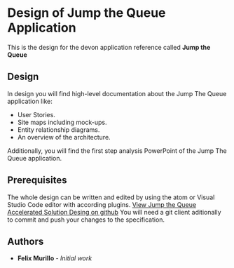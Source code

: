 # Design of Jump the Queue Application


This is the design for the devon application reference called **Jump the Queue**


## Design

In design you will find high-level documentation about the Jump The Queue application like:
  - User Stories. 
  - Site maps including mock-ups.
  - Entity relationship diagrams. 
  - An overview of the architecture. 

Additionally, you will find the first step analysis PowerPoint of the Jump The Queue application.

## Prerequisites

The whole design can be written and edited by using the atom or Visual Studio Code editor with according plugins.
[View Jump the Queue Accelerated Solution Desing on github](https://github.com/devonfw/devon-methodology/blob/ASD_Practices/references/JumpTheQueue/design/JumpTheQueue.adoc "Jump the Queue ASD")
You will need a git client aditionally to commit and push your changes to the specification.

## Authors

* **Felix Murillo** - *Initial work*
